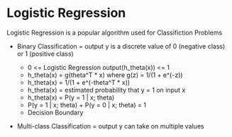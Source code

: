 Logistic Regression
===================

Logistic Regression is a popular algorithm used for Classifiction Problems

- Binary Classification = output y is a discrete value of 0 (negative class) or 1 (positive class)
  + 0 <= Logistic Regression output(h_theta(x)) <= 1
  + h_theta(x) = g(theta^T * x) where g(z) = 1/(1 + e^(-z))
  + h_theta(x) = 1/(1 + e^(-theta^T * x))
  + h_theta(x) = estimated probability that y = 1 on input x
  + h_theta(x) = P(y = 1 | x; theta)
  + P(y = 1 | x; theta) + P(y = 0 | x; theta) = 1
  + Decision Boundary

- Multi-class Classification = output y can take on multiple values